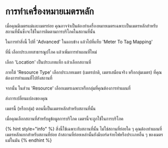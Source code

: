 # การทำเครื่องหมายเมตรหลัก

เมื่อคุณมีเมตรแม่และเมตรย่อย คุณอาจจำเป็นต้องทำเครื่องหมายเมตรเฉพาะเป็นเมตรหลักสำหรับสถานที่นั้นซึ่งจะใช้ในการติดตามการบริโภคในสถานที่นั้น

ในการทำสิ่งนี้ ไปที่ 'Advanced' ในแถบข้าง แล้วไปที่แท็บ 'Meter To Tag Mapping'

ที่นี่ เลือกประเภทสาธารณูปโภค แล้วเพิ่มการทำแผนที่ใหม่

เลือก 'Location' เป็นประเภทแท็ก แล้วเลือกสถานที่

ภายใต้ 'Resource Type' เลือกประเภทเมตร (เมตรปกติ, เมตรเสมือนจริง หรือกลุ่มเมตร) ที่คุณต้องการทำแผนที่ไปยังสถานที่

จากนั้น ในส่วน 'Resource' เลือกเมตรเฉพาะหรือกลุ่มที่คุณต้องการทำแผนที่

ส่งการเปลี่ยนแปลงของคุณ

เมตรนี้ (หรือกลุ่ม) ตอนนี้เป็นเมตรหลักสำหรับสถานที่นั้น

เมื่อคุณเลือกสถานที่สำหรับดูข้อมูลการบริโภค เมตรนี้จะถูกใช้ในการบริโภค

{% hint style="info" %}
สิ่งนี้ใช้เฉพาะกับสถานที่นั้น ไม่ใช่สถานที่ย่อยใด ๆ คุณต้องทำแผนที่เมตรหลักแยกสำหรับสถานที่ย่อย ถ้าสถานที่ย่อยเหล่านั้นยังมีบอร์ดจ่ายไฟหรือประเภทอื่น ๆ ของเมตรแม่ในมัน
{% endhint %}